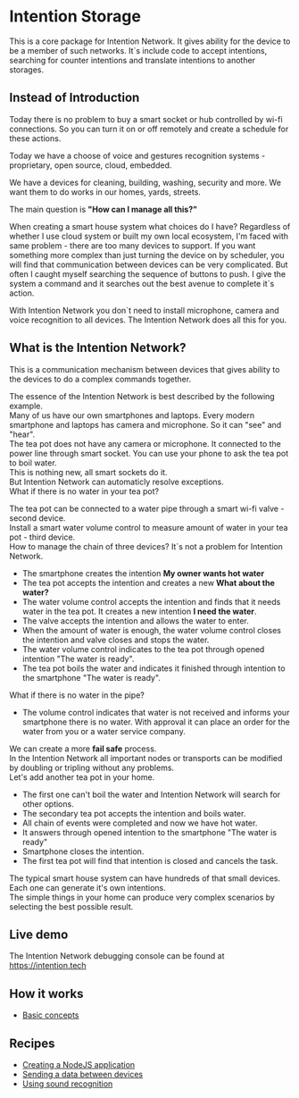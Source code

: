 # Intention Storage
This is a core package for Intention Network. It gives ability for the device
to be a member of such networks.
It`s include code to accept intentions, searching for counter intentions and translate
intentions to another storages. 

## Instead of Introduction
Today there is no problem to buy a smart socket or hub controlled by wi-fi connections.
So you can turn it on or off remotely and create a schedule for these actions.

Today we have a choose of voice and gestures recognition systems - proprietary, 
open source, cloud, embedded.

We have a devices for cleaning, building, washing, security and more.
We want them to do works in our homes, yards, streets.

The main question is **"How can I manage all this?"**

When creating a smart house system what choices do I have?
Regardless of whether I use cloud system or built my own local ecosystem,
I'm faced with same problem - there are too many devices to support. 
If you want something more complex than just turning the device on by 
scheduler, you will find that communication between devices can be 
very complicated.
But often I caught myself searching the sequence of buttons to push. I give the system a command and it searches out the best
avenue to complete it`s action.

With Intention Network you don`t need to install microphone, camera and voice recognition to all devices.
The Intention Network does all this for you.

## What is the Intention Network?
This is a communication mechanism between devices that gives ability to the devices to do a complex commands together. 
 
The essence of the Intention Network is best described by the following example.  
Many of us have our own smartphones and laptops. Every modern smartphone and laptops has camera and microphone.
So it can "see" and "hear".   
The tea pot does not have any camera or microphone. 
It connected to the power line through smart socket. 
You can use your phone to ask the tea pot to boil water.    
This is nothing new, all smart sockets do it.     
But Intention Network can automaticly resolve exceptions.   
What if there is no water in your tea pot?  

The tea pot can be connected to a water pipe through a smart wi-fi valve - second device.      
Install a smart water volume control to measure amount of water in your tea pot - third device.  
How to manage the chain of three devices? It`s not a problem for Intention Network.
* The smartphone creates the intention **My owner wants hot water**
* The tea pot accepts the intention and creates a new **What about the water?**
* The water volume control accepts the intention and finds that it needs water in the tea pot.
It creates a new intention **I need the water**.
* The valve accepts the intention and allows the water to enter. 
* When the amount of water is enough, the water volume control closes the intention and valve closes and stops the water.
* The water volume control indicates to the tea pot through opened intention "The water is ready".
* The tea pot boils the water and indicates it finished through intention to the smartphone "The water is ready".

What if there is no water in the pipe?

* The volume control indicates that water is not received and informs your smartphone there is no water. 
With approval it can place an order for the water from you or a water service company.
   
We can create a more **fail safe** process.   
In the Intention Network all important nodes or transports can be modified by doubling or tripling
without any problems.   
Let's add another tea pot in your home. 

* The first one can't boil the water and Intention Network will search for other options.
* The secondary tea pot accepts the intention and boils water.
* All chain of events were completed and now we have hot water.
* It answers through opened intention to the smartphone "The water is ready"
* Smartphone closes the intention.
* The first tea pot will find that intention is closed and cancels the task.
 
The typical smart house system can have hundreds of that small devices. Each one can generate it's own intentions.     
The simple things in your home can produce very complex scenarios by selecting the best possible result.  

## Live demo
The Intention Network debugging console can be found at https://intention.tech

## How it works
 + [Basic concepts](docs/basic-concepts.md)

## Recipes
+ [Creating a NodeJS application](docs/recipes/creating-nodejs-application.md)
+ [Sending a data between devices](docs/recipes/sending-data-between-devices.md)
+ [Using sound recognition](docs/recipes/using-sound-recognition.md)